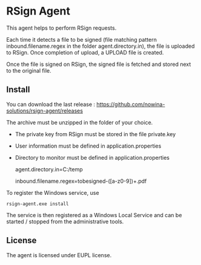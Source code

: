 # RSign Agent

This agent helps to perform RSign requests. 

Each time it detects a file to be signed (file matching pattern inbound.filename.regex in the folder agent.directory.in), the file is uploaded to RSign. 
Once completion of upload, a UPLOAD file is created. 

Once the file is signed on RSign, the signed file is fetched and stored next to the original file. 

## Install

You can download the last release : https://github.com/nowina-solutions/rsign-agent/releases

The archive must be unzipped in the folder of your choice. 

* The private key from RSign must be stored in the file private.key
* User information must be defined in application.properties
* Directory to monitor must be defined in application.properties 

	agent.directory.in=C:/temp

	inbound.filename.regex=tobesigned-([a-z0-9])+.pdf
 

To register the Windows service, use

	rsign-agent.exe install
	
The service is then registered as a Windows Local Service and can be started / stopped from the administrative tools.  

## License

The agent is licensed under EUPL license. 

